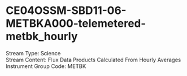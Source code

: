 # CE04OSSM-SBD11-06-METBKA000-telemetered-metbk_hourly

Stream Type: Science<br>
Stream Content: Flux Data Products Calculated From Hourly Averages<br>
Instrument Group Code: METBK<br>
